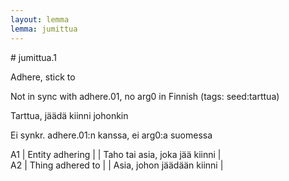 ```yaml
---
layout: lemma
lemma: jumittua
---
```


<div class="sense">
# <span class="sensename">jumittua.1</span>

<span class="description">Adhere, stick to</span>

Not in sync with adhere.01, no arg0 in Finnish (tags: seed:tarttua)

<span class="description">Tarttua, jäädä kiinni johonkin</span>

Ei synkr. adhere.01:n kanssa, ei arg0:a suomessa

A1 | Entity adhering |   | Taho tai asia, joka jää kiinni |  
A2 | Thing adhered to |   | Asia, johon jäädään kiinni |  

</div>

